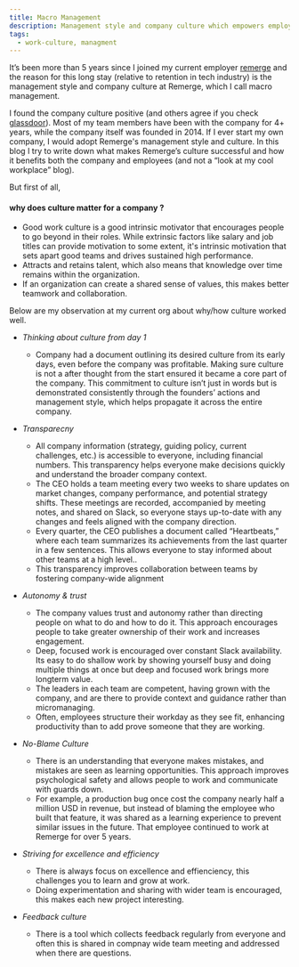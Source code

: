 ```yaml
---
title: Macro Management
description: Management style and company culture which empowers employees to thrive and drives scalable company succes
tags:
  - work-culture, managment
---
```


It’s been more than 5 years since I joined my current employer [remerge](https://www.remerge.io/) and the reason for this long stay (relative to retention in tech industry) is the management style and company culture at Remerge, which I call macro management.

I found the company culture positive (and others agree if you check [glassdoor](https://www.glassdoor.co.in/Reviews/Remerge-Reviews-E1200273.htm)). Most of my team members have been with the company for 4+ years, while the company itself was founded in 2014. If I ever start my own company, I would adopt Remerge's management style and culture. In this blog I try to write down what makes Remerge’s culture successful and how it benefits both the company and employees (and not a “look at my cool workplace” blog).

But first of all,
#### why does culture matter for a company ?

- Good work culture is a good intrinsic motivator that encourages people to go beyond in their roles. While extrinsic factors like salary and job titles can provide motivation to some extent, it's intrinsic motivation that sets apart good teams and drives sustained high performance.
- Attracts and retains talent, which also means that knowledge over time remains within the organization.
- If an organization can create a shared sense of values, this makes better teamwork and collaboration.

Below are my observation at my current org about why/how culture worked well.

+ *Thinking about culture from day 1*



  - Company had a document outlining its desired culture from its early days, even before the company was profitable. Making sure culture is not a after thought from the start ensured it became a core part of the company. This commitment to culture isn’t just in words but is demonstrated consistently through the founders’ actions and management style, which helps propagate it across the entire company.

+ *Transparecny*

  - All company information (strategy, guiding policy, current challenges, etc.) is accessible to everyone, including financial numbers. This transparency helps everyone make decisions quickly and understand the broader company context.
  - The CEO holds a team meeting every two weeks to share updates on market changes, company performance, and potential strategy shifts. These meetings are recorded, accompanied by meeting notes, and shared on Slack, so everyone stays up-to-date with any changes and feels aligned with the company direction.
  - Every quarter, the CEO publishes a document called “Heartbeats,” where each team summarizes its achievements from the last quarter in a few sentences. This allows everyone to stay informed about other teams at a high level..
  - This transparency improves collaboration between teams by fostering company-wide alignment

+ *Autonomy & trust*

  - The company values trust and autonomy rather than directing people on what to do and how to do it. This approach encourages people to take greater ownership of their work and increases engagement.
  - Deep, focused work is encouraged over constant Slack availability. Its easy to do shallow work by showing yourself busy and doing multiple things at once but deep and focused work brings more longterm value.
  - The leaders in each team are competent, having grown with the company, and are there to provide context and guidance rather than micromanaging.
  - Often, employees structure their workday as they see fit, enhancing productivity than to add prove someone that they are working.

+ *No-Blame Culture*

  - There is an understanding that everyone makes mistakes, and mistakes are seen as learning opportunities. This approach improves psychological safety and allows people to work and communicate with guards down.
  - For example, a production bug once cost the company nearly half a million USD in revenue, but instead of blaming the employee who built that feature, it was shared as a learning experience to prevent similar issues in the future. That employee continued to work at Remerge for over 5 years.

+ *Striving for excellence and efficiency*

  - There is always focus on excellence and effienciency, this challenges you to learn and grow at work.
  - Doing experimentation and sharing with wider team is encouraged, this makes each new project interesting.

+ *Feedback culture*

  - There is a tool which collects feedback regularly from everyone and often this is shared in compnay wide team meeting and addressed when there are questions.
